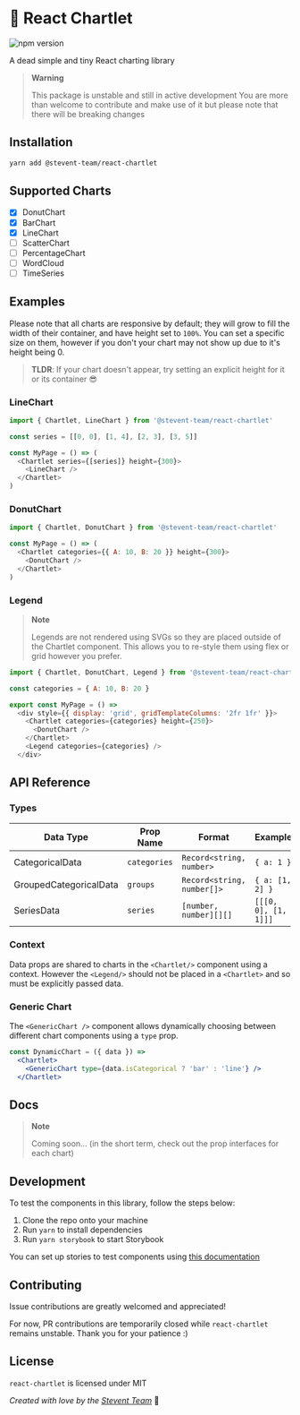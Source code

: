 # 🍩 React Chartlet
![npm version](https://img.shields.io/npm/v/@stevent-team/react-chartlet)
<!-- ![minified size](https://img.shields.io/badge/minified%20size-1.76%20KB-blue) -->

A dead simple and tiny React charting library

> **Warning**
> 
> This package is unstable and still in active development
> You are more than welcome to contribute and make use of it but please
> note that there will be breaking changes

## Installation

```bash
yarn add @stevent-team/react-chartlet
```

## Supported Charts

- [x] DonutChart
- [x] BarChart
- [x] LineChart
- [ ] ScatterChart
- [ ] PercentageChart
- [ ] WordCloud
- [ ] TimeSeries

## Examples

Please note that all charts are responsive by default; they will grow to fill the width of their container, and have height set to `100%`. You can set a specific size on them, however if you don't your chart may not show up due to it's height being 0.
> **TLDR**: If your chart doesn't appear, try setting an explicit height for it or its container 😎

### LineChart

```js
import { Chartlet, LineChart } from '@stevent-team/react-chartlet'

const series = [[0, 0], [1, 4], [2, 3], [3, 5]]

const MyPage = () => (
  <Chartlet series={[series]} height={300}>
    <LineChart />
  </Chartlet>
)
```

### DonutChart

```js
import { Chartlet, DonutChart } from '@stevent-team/react-chartlet'

const MyPage = () => (
  <Chartlet categories={{ A: 10, B: 20 }} height={300}>
    <DonutChart />
  </Chartlet>
)
```

### Legend

> **Note**
> 
> Legends are not rendered using SVGs so they are placed outside of the Chartlet component.
> This allows you to re-style them using flex or grid however you prefer.

```js
import { Chartlet, DonutChart, Legend } from '@stevent-team/react-chartlet'

const categories = { A: 10, B: 20 }

export const MyPage = () =>
  <div style={{ display: 'grid', gridTemplateColumns: '2fr 1fr' }}>
    <Chartlet categories={categories} height={250}>
      <DonutChart />
    </Chartlet>
    <Legend categories={categories} />
  </div>
```
## API Reference

### Types

| Data Type | Prop Name | Format | Example | Supported Charts |
| --------- | --------- | ------ | ------- | ---------------- |
| CategoricalData | `categories` | `Record<string, number>` | `{ a: 1 }` | `DonutChart`, `BarChart` |
| GroupedCategoricalData | `groups` | `Record<string, number[]>` | `{ a: [1, 2] }` | `BarChart` |
| SeriesData | `series` | `[number, number][][]` | `[[[0, 0], [1, 1]]]` | `LineChart` |

### Context

Data props are shared to charts in the `<Chartlet/>` component using a context. However the `<Legend/>` should not be placed in a `<Chartlet>` and so must be explicitly passed data.

### Generic Chart

The `<GenericChart />` component allows dynamically choosing between different chart components using a `type` prop.

```jsx
const DynamicChart = ({ data }) =>
  <Chartlet>
    <GenericChart type={data.isCategorical ? 'bar' : 'line'} />
  </Chartlet>
```

## Docs

> **Note**
> 
> Coming soon...
> (in the short term, check out the prop interfaces for each chart)

## Development

To test the components in this library, follow the steps below:

1. Clone the repo onto your machine
2. Run `yarn` to install dependencies
3. Run `yarn storybook` to start Storybook

You can set up stories to test components using [this documentation](https://storybook.js.org/docs/react/writing-stories/introduction)

## Contributing

Issue contributions are greatly welcomed and appreciated!

For now, PR contributions are temporarily closed while `react-chartlet` remains unstable. Thank you for your patience :)

## License

`react-chartlet` is licensed under MIT

*Created with love by the [Stevent Team](https://stevent.club)* 💙
